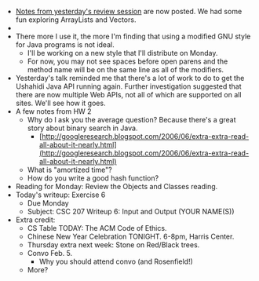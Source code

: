 * [Notes from yesterday's review session](../eboards/extra.02.html) are now
  posted.  We had some fun exploring ArrayLists and Vectors.
* 
* There more I use it, the more I'm finding that using a modified GNU 
  style for Java programs is not ideal.  
    * I'll be working on a new style that I'll distribute on Monday.
    * For now, you may not see spaces before open parens and the method 
      name will be on the same line as all of the modifiers.
* Yesterday's talk reminded me that there's a lot of work to do to get
  the Ushahidi Java API running again.  Further investigation suggested
  that there are now multiple Web APIs, not all of which are supported
  on all sites.  We'll see how it goes.
* A few notes from HW 2
    * Why do I ask you the average question?  Because there's a great story 
      about binary search in Java.
        * [http://googleresearch.blogspot.com/2006/06/extra-extra-read-all-about-it-nearly.html](http://googleresearch.blogspot.com/2006/06/extra-extra-read-all-about-it-nearly.html)
    * What is "amortized time"?  
    * How do you write a good hash function?
* Reading for Monday: Review the Objects and Classes reading.
* Today's writeup: Exercise 6
    * Due Monday
    * Subject: CSC 207 Writeup 6: Input and Output (YOUR NAME(S))
* Extra credit: 
    * CS Table TODAY: The ACM Code of Ethics.
    * Chinese New Year Celebration TONIGHT.  6-8pm, Harris Center.
    * Thursday extra next week: Stone on Red/Black trees.
    * Convo Feb. 5.
       * Why you should attend convo (and Rosenfield!)
    * More?
